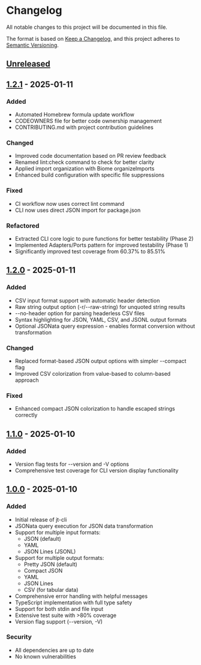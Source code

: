 # Changelog

All notable changes to this project will be documented in this file.

The format is based on [Keep a Changelog](https://keepachangelog.com/en/1.0.0/),
and this project adheres to [Semantic Versioning](https://semver.org/spec/v2.0.0.html).

## [Unreleased]

## [1.2.1] - 2025-01-11

### Added
- Automated Homebrew formula update workflow
- CODEOWNERS file for better code ownership management
- CONTRIBUTING.md with project contribution guidelines

### Changed
- Improved code documentation based on PR review feedback
- Renamed lint:check command to check for better clarity
- Applied import organization with Biome organizeImports
- Enhanced build configuration with specific file suppressions

### Fixed
- CI workflow now uses correct lint command
- CLI now uses direct JSON import for package.json

### Refactored
- Extracted CLI core logic to pure functions for better testability (Phase 2)
- Implemented Adapters/Ports pattern for improved testability (Phase 1)
- Significantly improved test coverage from 60.37% to 85.51%

## [1.2.0] - 2025-01-11

### Added
- CSV input format support with automatic header detection
- Raw string output option (-r/--raw-string) for unquoted string results
- --no-header option for parsing headerless CSV files  
- Syntax highlighting for JSON, YAML, CSV, and JSONL output formats
- Optional JSONata query expression - enables format conversion without transformation

### Changed
- Replaced format-based JSON output options with simpler --compact flag
- Improved CSV colorization from value-based to column-based approach

### Fixed
- Enhanced compact JSON colorization to handle escaped strings correctly

## [1.1.0] - 2025-01-10

### Added
- Version flag tests for --version and -V options
- Comprehensive test coverage for CLI version display functionality

## [1.0.0] - 2025-01-10

### Added
- Initial release of jt-cli
- JSONata query execution for JSON data transformation
- Support for multiple input formats:
  - JSON (default)
  - YAML
  - JSON Lines (JSONL)
- Support for multiple output formats:
  - Pretty JSON (default)
  - Compact JSON
  - YAML
  - JSON Lines
  - CSV (for tabular data)
- Comprehensive error handling with helpful messages
- TypeScript implementation with full type safety
- Support for both stdin and file input
- Extensive test suite with >80% coverage
- Version flag support (--version, -V)

### Security
- All dependencies are up to date
- No known vulnerabilities

[Unreleased]: https://github.com/TAKEDA-Takashi/jt-cli/compare/v1.2.1...HEAD
[1.2.1]: https://github.com/TAKEDA-Takashi/jt-cli/compare/v1.2.0...v1.2.1
[1.2.0]: https://github.com/TAKEDA-Takashi/jt-cli/compare/v1.1.0...v1.2.0
[1.1.0]: https://github.com/TAKEDA-Takashi/jt-cli/compare/v1.0.0...v1.1.0
[1.0.0]: https://github.com/TAKEDA-Takashi/jt-cli/releases/tag/v1.0.0